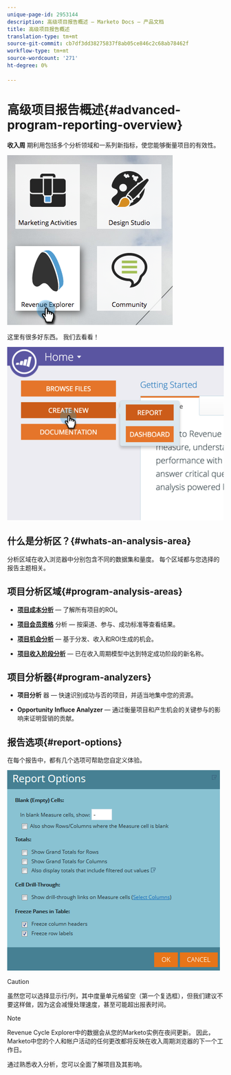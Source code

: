 ```yaml
---
unique-page-id: 2953144
description: 高级项目报告概述 — Marketo Docs — 产品文档
title: 高级项目报告概述
translation-type: tm+mt
source-git-commit: cb7df3dd38275837f8ab05ce846c2c68ab78462f
workflow-type: tm+mt
source-wordcount: '271'
ht-degree: 0%

---
```



# 高级项目报告概述{#advanced-program-reporting-overview}

**收入周** 期利用包括多个分析领域和一系列新指标，使您能够衡量项目的有效性。

![](assets/rev.png)

这里有很多好东西。 我们去看看！

![](assets/image2015-4-30-10-3a15-3a17.png)

## 什么是分析区？{#whats-an-analysis-area}

分析区域在收入浏览器中分别包含不同的数据集和量度。 每个区域都与您选择的报告主题相关。

## 项目分析区域{#program-analysis-areas}

* **[项目成本分析](understanding-the-program-cost-analysis-area.md)**  — 了解所有项目的ROI。

* **[项目会员资格](understanding-the-program-membership-analysis-area.md)** 分析 — 按渠道、参与、成功标准等查看结果。

* **[项目机会分析](understanding-the-program-opportunity-analysis-area.md)**  — 基于分发、收入和ROI生成的机会。

* **[项目收入阶段分析](understanding-the-program-revenue-stage-analysis-area.md)**  — 已在收入周期模型中达到特定成功阶段的新名称。

## 项目分析器{#program-analyzers}

* **项目分析** 器 — 快速识别成功与否的项目，并适当地集中您的资源。

* **Opportunity Influce Analyzer**  — 通过衡量项目和产生机会的关键参与的影响来证明营销的贡献。

## 报告选项{#report-options}

在每个报告中，都有几个选项可帮助您自定义体验。

![](assets/report-options.png)

>[!CAUTION]
>
>虽然您可以选择显示行/列，其中度量单元格留空（第一个复选框），但我们建议不要这样做，因为这会减慢处理速度，甚至可能超出报表时间。

>[!NOTE]
>
>Revenue Cycle Explorer中的数据会从您的Marketo实例在夜间更新。 因此，Marketo中您的个人和帐户活动的任何更改都将反映在收入周期浏览器的下一个工作日。

通过熟悉收入分析，您可以全面了解项目及其影响。
